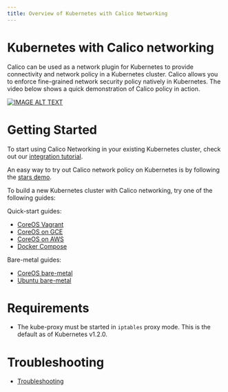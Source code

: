 ```yaml
---
title: Overview of Kubernetes with Calico Networking
---
```


# Kubernetes with Calico networking
Calico can be used as a network plugin for Kubernetes to provide connectivity and network policy in a Kubernetes cluster. 
Calico allows you to enforce fine-grained network security policy natively in Kubernetes. The video below shows a quick demonstration of Calico policy in action.

[![IMAGE ALT TEXT](http://img.youtube.com/vi/OE1n5PWtvMM/0.jpg)](http://www.youtube.com/watch?v=OE1n5PWtvMM "Calico network policy on Kubernetes")

# Getting Started
To start using Calico Networking in your existing Kubernetes cluster, check out our [integration tutorial](KubernetesIntegration).

An easy way to try out Calico network policy on Kubernetes is by following the [stars demo](stars-demo/demonstrating-policy-kubernetes).

To build a new Kubernetes cluster with Calico networking, try one of the following guides:

Quick-start guides:

- [CoreOS Vagrant](VagrantCoreOS)
- [CoreOS on GCE](GCE)
- [CoreOS on AWS](AWS)
- [Docker Compose](https://github.com/projectcalico/docker-compose-kubernetes) 

Bare-metal guides:

- [CoreOS bare-metal](http://kubernetes.io/docs/getting-started-guides/coreos/bare_metal_calico/)
- [Ubuntu bare-metal](http://kubernetes.io/docs/getting-started-guides/ubuntu-calico/)


# Requirements
- The kube-proxy must be started in `iptables` proxy mode.  This is the default as of Kubernetes v1.2.0.

# Troubleshooting 
- [Troubleshooting](Troubleshooting-Calico-Kubernetes)

